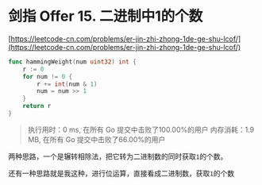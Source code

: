 # 剑指 Offer 15. 二进制中1的个数
[https://leetcode-cn.com/problems/er-jin-zhi-zhong-1de-ge-shu-lcof/](https://leetcode-cn.com/problems/er-jin-zhi-zhong-1de-ge-shu-lcof/)

```go
func hammingWeight(num uint32) int {
	r := 0
	for num != 0 {
		r += int(num & 1)
		num = num >> 1
	}
	return r
}
```
>执行用时：0 ms, 在所有 Go 提交中击败了100.00%的用户
内存消耗：1.9 MB, 在所有 Go 提交中击败了66.00%的用户

两种思路，一个是辗转相除法，把它转为二进制数的同时获取`1`的个数。

还有一种思路就是我这种，进行位运算，直接看成二进制数，获取`1`的个数